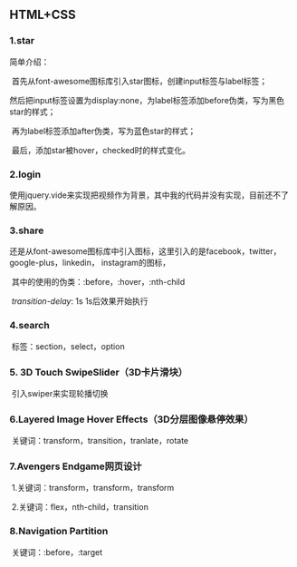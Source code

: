 ## HTML+CSS



### 1.star

简单介绍：

​	首先从font-awesome图标库引入star图标，创建input标签与label标签；

​	然后把input标签设置为display:none，为label标签添加before伪类，写为黑色star的样式；

​	再为label标签添加after伪类，写为蓝色star的样式；

​	最后，添加star被hover，checked时的样式变化。 

### 2.login

​	使用jquery.vide来实现把视频作为背景，其中我的代码并没有实现，目前还不了解原因。

### 3.share

​	还是从font-awesome图标库中引入图标，这里引入的是facebook，twitter，google-plus，linkedin，	  	instagram的图标，

​	其中的使用的伪类：:before，:hover，:nth-child

​	*transition-delay*: 1s	1s后效果开始执行

### 4.search

​	标签：section，select，option

### 5. 3D Touch SwipeSlider（3D卡片滑块）

​	引入swiper来实现轮播切换

### 6.Layered Image Hover Effects（3D分层图像悬停效果）

​	关键词：transform，transition，tranlate，rotate

### 7.Avengers Endgame网页设计

​	1.关键词：transform，transform，transform

​	2.关键词：flex，nth-child，transition

### 8.Navigation Partition

​	关键词：:before，:target
